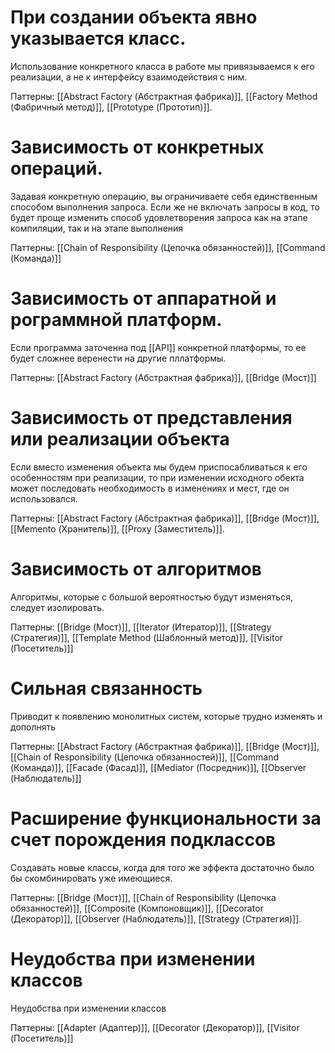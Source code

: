 # При создании объекта явно указывается класс.
Использование конкретного класса в работе мы привязываемся к его реализации, а не к интерфейсу взаимодействия с ним.

Паттерны: [[Abstract Factory (Абстрактная фабрика)]], [[Factory Method (Фабричный метод)]], [[Prototype (Прототип)]].

# Зависимость от конкретных операций.
Задавая конкретную операцию, вы ограничиваете себя единственным способом выполнения запроса. Если же не включать запросы в код, то будет проще изменить способ удовлетворения запроса как на этапе компиляции, так и на этапе выполнения

Паттерны: [[Chain of Responsibility (Цепочка обязанностей)]], [[Command (Команда)]]

# Зависимость от аппаратной и рограммной платформ.
Если программа заточенна под [[API]] конкретной платформы, то ее будет сложнее веренести на другие пллатформы.

Паттерны: [[Abstract Factory (Абстрактная фабрика)]], [[Bridge (Мост)]]

# Зависимость от представления или реализации объекта
Если вместо изменения объекта мы будем приспосабливаться к его особенностям при реализации, то при изменении исходного обекта может последовать необходимость в изменениях и мест, где он использовался.

Паттерны: [[Abstract Factory (Абстрактная фабрика)]], [[Bridge (Мост)]], [[Memento (Хранитель)]], [[Proxy (Заместитель)]].

# Зависимость от алгоритмов
Алгоритмы, которые с большой вероятностью будут изменяться, следует изолировать.

Паттерны: [[Bridge (Мост)]], [[Iterator (Итератор)]], [[Strategy (Стратегия)]], [[Template Method (Шаблонный метод)]], [[Visitor (Посетитель)]]

# Сильная связанность
Приводит к появлению монолитных систем, которые трудно изменять и дополнять

Паттерны: [[Abstract Factory (Абстрактная фабрика)]], [[Bridge (Мост)]], [[Chain of Responsibility (Цепочка обязанностей)]], [[Command (Команда)]], [[Facade (Фасад)]], [[Mediator (Посредник)]], [[Observer (Наблюдатель)]]

# Расширение функциональности за счет порождения подклассов
Создавать новые классы, когда для того же эффекта достаточно было бы скомбинировать уже имеющиеся.

Паттерны: [[Bridge (Мост)]], [[Chain of Responsibility (Цепочка обязанностей)]], [[Composite (Компоновщик)]], [[Decorator (Декоратор)]], [[Observer (Наблюдатель)]], [[Strategy (Стратегия)]].

# Неудобства при изменении классов
Неудобства при изменении классов

Паттерны: [[Adapter (Адаптер)]], [[Decorator (Декоратор)]], [[Visitor (Посетитель)]]



